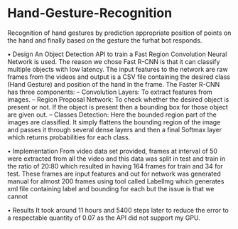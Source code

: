 # Hand-Gesture-Recognition
Recognition of hand gestures by prediction appropriate position of points
on the hand and finally based on the gesture the furhat bot responds.

• Design
An Object Detection API to train a Fast Region Convolution Neural Network
is used. The reason we chose Fast R-CNN is that it can classify
multiple objects with low latency. The input features to the network are
raw frames from the videos and output is a CSV file containing the desired
class (Hand Gesture) and position of the hand in the frame. The Faster
R-CNN has three components:
– Convolution Layers: To extract features from images.
– Region Proposal Network: To check whether the desired object is
present or not. If the object is present then a bounding box for those
object are given out.
– Classes Detection: Here the bounded region part of the images are
classified. It simply flattens the bounding region of the image and
passes it through several dense layers and then a final Softmax layer
which returns probabilities for each class.

• Implementation
From video data set provided, frames at interval of 50 were extracted
from all the video and this data was split in test and train in the ratio of
20:80 which resulted in having 164 frames for train and 34 for test. These
frames are input features and out for network was generated manual for
almost 200 frames using tool called Labellmg which generates xml file
containing label and bounding for each but the issue is that we cannot

• Results
It took around 11 hours and 5400 steps later to reduce the error to a
respectable quantity of 0.07 as the API did not support my GPU.
